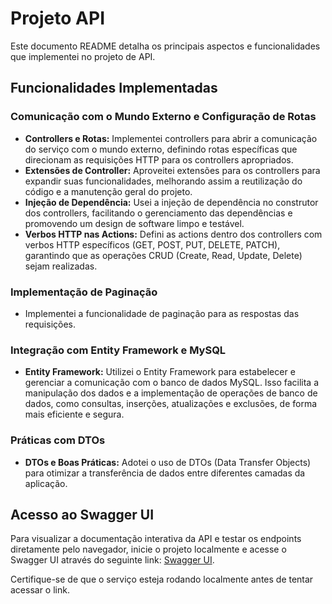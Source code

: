 # Projeto API

Este documento README detalha os principais aspectos e funcionalidades que implementei no projeto de API.

## Funcionalidades Implementadas

### Comunicação com o Mundo Externo e Configuração de Rotas

- **Controllers e Rotas:** Implementei controllers para abrir a comunicação do serviço com o mundo externo, definindo rotas específicas que direcionam as requisições HTTP para os controllers apropriados. 
- **Extensões de Controller:** Aproveitei extensões para os controllers para expandir suas funcionalidades, melhorando assim a reutilização do código e a manutenção geral do projeto.
- **Injeção de Dependência:** Usei a injeção de dependência no construtor dos controllers, facilitando o gerenciamento das dependências e promovendo um design de software limpo e testável.
- **Verbos HTTP nas Actions:** Defini as actions dentro dos controllers com verbos HTTP específicos (GET, POST, PUT, DELETE, PATCH), garantindo que as operações CRUD (Create, Read, Update, Delete) sejam realizadas.

### Implementação de Paginação

- Implementei a funcionalidade de paginação para as respostas das requisições. 

### Integração com Entity Framework e MySQL

- **Entity Framework:** Utilizei o Entity Framework para estabelecer e gerenciar a comunicação com o banco de dados MySQL. Isso facilita a manipulação dos dados e a implementação de operações de banco de dados, como consultas, inserções, atualizações e exclusões, de forma mais eficiente e segura.

### Práticas com DTOs

- **DTOs e Boas Práticas:** Adotei o uso de DTOs (Data Transfer Objects) para otimizar a transferência de dados entre diferentes camadas da aplicação.

## Acesso ao Swagger UI

Para visualizar a documentação interativa da API e testar os endpoints diretamente pelo navegador, inicie o projeto localmente e acesse o Swagger UI através do seguinte link: [Swagger UI](https://localhost:7034/swagger/index.html).

Certifique-se de que o serviço esteja rodando localmente antes de tentar acessar o link.


